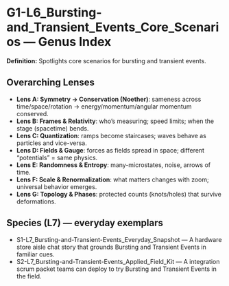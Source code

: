 # G1-L6_Bursting-and_Transient_Events_Core_Scenarios — Genus Index
**Definition:** Spotlights core scenarios for bursting and transient events.

## Overarching Lenses

- **Lens A: Symmetry -> Conservation (Noether)**: sameness across time/space/rotation → energy/momentum/angular momentum conserved.
- **Lens B: Frames & Relativity**: who’s measuring; speed limits; when the stage (spacetime) bends.
- **Lens C: Quantization**: ramps become staircases; waves behave as particles and vice-versa.
- **Lens D: Fields & Gauge**: forces as fields spread in space; different “potentials” = same physics.
- **Lens E: Randomness & Entropy**: many-microstates, noise, arrows of time.
- **Lens F: Scale & Renormalization**: what matters changes with zoom; universal behavior emerges.
- **Lens G: Topology & Phases**: protected counts (knots/holes) that survive deformations.

## Species (L7) — everyday exemplars
- S1-L7_Bursting-and-Transient-Events_Everyday_Snapshot — A hardware store aisle chat story that grounds Bursting and Transient Events in familiar cues.
- S2-L7_Bursting-and-Transient-Events_Applied_Field_Kit — A integration scrum packet teams can deploy to try Bursting and Transient Events in the field.
